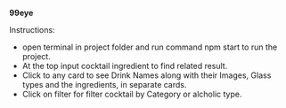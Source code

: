 **99eye**

Instructions:
 
* open terminal in project folder and run command npm start to run the project.
* At the top input cocktail ingredient to find related result.
* Click to any card to see Drink Names along with their Images, Glass types and the ingredients, in separate cards.
* Click on filter for filter cocktail by Category or alcholic type.
